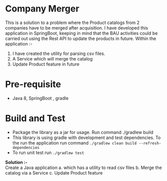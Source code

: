 # Company Merger
This is a solution to a problem where the Product catalogs from 2 companies have to be merged after acquisition.
I have developed this application in SpringBoot, keeping in mind that the BAU activities could be carried out using 
the Rest API to update the products in future. 
Within the application :-
1. I have created the utility for parsing csv files. 
2. A Service which will merge the catalog
3. Update Product feature in future

# Pre-requisite
* Java 8, SpringBoot , gradle 


# Build and Test 
* Package the library as a jar for usage. Run command ./gradlew build 
* This library is using gradle with development and test dependencies. 
To the run the application run command `./gradlew clean build --refresh-dependencies`
* To run unit test run `./gradlew test`


<b>Solution :-</b>
<br>
Create a Java application 
a. which has a utility to read csv files
b. Merge the catalog via a Service
c. Update Product feature

